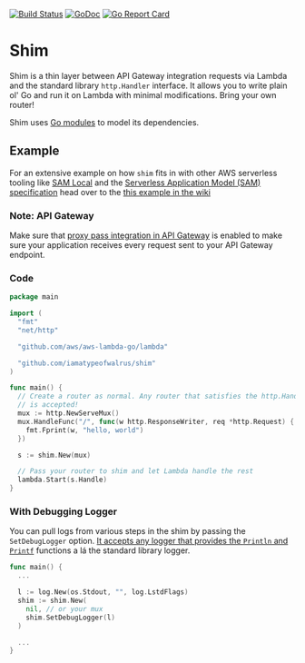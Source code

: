 [![Build Status](https://codebuild.us-west-2.amazonaws.com/badges?uuid=eyJlbmNyeXB0ZWREYXRhIjoibkxJRnI0U3VBaTBEWnRpQlBLOGNMOE1Lb2dTSzlUTDVJRHJTcHdmOTk1ZFVKSGVwbzFjdm5ybG9WZTZFUWtpaFdoSnh0RVNROW9aTVFhZzVIb1BOVHpNPSIsIml2UGFyYW1ldGVyU3BlYyI6Ikk2VFlCMEh3M3kzRDJuQnQiLCJtYXRlcmlhbFNldFNlcmlhbCI6MX0%3D&branch=master)](https://codebuild.us-west-2.amazonaws.com/badges?uuid=eyJlbmNyeXB0ZWREYXRhIjoibkxJRnI0U3VBaTBEWnRpQlBLOGNMOE1Lb2dTSzlUTDVJRHJTcHdmOTk1ZFVKSGVwbzFjdm5ybG9WZTZFUWtpaFdoSnh0RVNROW9aTVFhZzVIb1BOVHpNPSIsIml2UGFyYW1ldGVyU3BlYyI6Ikk2VFlCMEh3M3kzRDJuQnQiLCJtYXRlcmlhbFNldFNlcmlhbCI6MX0%3D&branch=master)
[![GoDoc](https://godoc.org/github.com/iamatypeofwalrus/shim?status.svg)](https://godoc.org/github.com/iamatypeofwalrus/shim)
[![Go Report Card](https://goreportcard.com/badge/github.com/iamatypeofwalrus/shim)](https://goreportcard.com/report/github.com/iamatypeofwalrus/shim)

# Shim
Shim is a thin layer between API Gateway integration requests via Lambda and the standard library `http.Handler` interface. It allows you to write plain ol' Go and run it on Lambda with minimal modifications. Bring your own router!

Shim uses [Go modules](https://github.com/golang/go/wiki/Modules) to model its dependencies.

## Example
For an extensive example on how `shim` fits in with other AWS serverless tooling like [SAM Local](https://github.com/awslabs/aws-sam-local) and the [Serverless Application Model (SAM) specification](https://github.com/awslabs/serverless-application-model) head over to the [this example in the wiki](https://github.com/iamatypeofwalrus/shim/wiki/Example:-AWS-Sam-Local)

### Note: API Gateway
Make sure that [proxy pass integration in API Gateway](https://docs.aws.amazon.com/apigateway/latest/developerguide/api-gateway-set-up-simple-proxy.html) is enabled to make sure your application receives every request sent to your API Gateway endpoint.

### Code
```go
package main

import (
  "fmt"
  "net/http"

  "github.com/aws/aws-lambda-go/lambda"

  "github.com/iamatypeofwalrus/shim"
)

func main() {
  // Create a router as normal. Any router that satisfies the http.Handler interface
  // is accepted!
  mux := http.NewServeMux()
  mux.HandleFunc("/", func(w http.ResponseWriter, req *http.Request) {
    fmt.Fprint(w, "hello, world")
  })

  s := shim.New(mux)

  // Pass your router to shim and let Lambda handle the rest
  lambda.Start(s.Handle)
}
```

### With Debugging Logger
You can pull logs from various steps in the shim by passing the `SetDebugLogger` option. [It accepts any logger that provides
the `Println` and `Printf`](https://github.com/iamatypeofwalrus/shim/blob/56bb8c10bbb8e36d964551ceace772f675141ec8/log.go#L5) functions a lá the standard library logger.

```go
func main() {
  ...

  l := log.New(os.Stdout, "", log.LstdFlags)
  shim := shim.New(
    nil, // or your mux
    shim.SetDebugLogger(l)
  )

  ...
}
```
